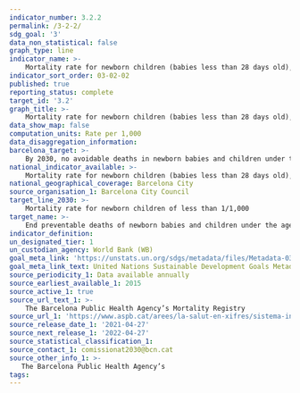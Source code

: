 ```yaml
---
indicator_number: 3.2.2
permalink: /3-2-2/
sdg_goal: '3'
data_non_statistical: false
graph_type: line
indicator_name: >-
    Mortality rate for newborn children (babies less than 28 days old), for every 1,000 children born alive
indicator_sort_order: 03-02-02
published: true
reporting_status: complete
target_id: '3.2'
graph_title: >-
    Mortality rate for newborn children (babies less than 28 days old), for every 1,000 children born alive
data_show_map: false
computation_units: Rate per 1,000
data_disaggregation_information:
barcelona_target: >-
    By 2030, no avoidable deaths in newborn babies and children under the age of five
national_indicator_available: >-
    Mortality rate for newborn children (babies less than 28 days old), for every 1,000 children born alive
national_geographical_coverage: Barcelona City 
source_organisation_1: Barcelona City Council
target_line_2030: >-
    Mortality rate for newborn children of less than 1/1,000
target_name: >-
    End preventable deaths of newborn babies and children under the age of 5, with all countries aiming to reduce the neonatal mortality rate to at least as low as 12 out of every 1,000 live births, and under-5 mortality to at least as low as 25 out of every 1,000 live births
indicator_definition:
un_designated_tier: 1
un_custodian_agency: World Bank (WB)
goal_meta_link: 'https://unstats.un.org/sdgs/metadata/files/Metadata-03-02-02.pdf'
goal_meta_link_text: United Nations Sustainable Development Goals Metadata (pdf 894kB)
source_periodicity_1: Data available annually
source_earliest_available_1: 2015
source_active_1: true
source_url_text_1: >-
    The Barcelona Public Health Agency’s Mortality Registry
source_url_1: 'https://www.aspb.cat/arees/la-salut-en-xifres/sistema-informacio-mortalitat/'
source_release_date_1: '2021-04-27'
source_next_release_1: '2022-04-27'
source_statistical_classification_1: 
source_contact_1: comissionat2030@bcn.cat
source_other_info_1: >-
   The Barcelona Public Health Agency’s 
tags:
---
```

